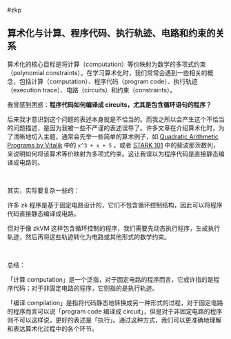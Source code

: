 #zkp

## 算术化与计算、程序代码、执行轨迹、电路和约束的关系

算术化的核心目标是将计算（computation）等价映射为数学的多项式约束（polynomial constraints）。在学习算术化时，我们常常会遇到一些相关的概念，包括计算（computation）、程序代码（program code）、执行轨迹（execution trace）、电路（circuits）和约束（constraints）。

我曾感到困惑：**程序代码如何编译成 circuits，尤其是包含循环语句的程序？**

后来我才意识到这个问题的表述本身就是不恰当的。而我之所以会产生这个不恰当的问题描述，是因为我被一些不严谨的表述误导了。许多文章在介绍算术化时，为了清晰地切入主题，通常会先举一些简单的算术例子，如  [Quadratic Arithmetic Programs by Vitalik](https://medium.com/@VitalikButerin/quadratic-arithmetic-programs-from-zero-to-hero-f6d558cea649) 中的 `x^3 + x + 5` ，或者 [STARK 101](https://starkware.co/stark-101/) 中的斐波那茨数列，来说明如何将该算术等价映射为多项式约束。这让我误以为程序代码是直接静态编译成电路的。

<br />

其实，实际要复杂一些的：

许多 zk 程序是基于固定电路设计的，它们不包含循环控制结构，因此可以将程序代码直接静态编译成电路。

但对于像 zkVM 这样包含循环控制的程序，我们需要先动态执行程序，生成执行轨迹，然后再将这些轨迹转化为电路或其他形式的数学约束。

<br />


总结：

「计算 computation」是一个泛指，对于固定电路的程序而言，它或许指的是程序代码；对于非固定电路的程序，它则指的是执行轨迹。

「编译 compilation」是指将代码静态地转换成另一种形式的过程，对于固定电路的程序而言可以说「program code 编译成 circuit」，但是对于非固定电路的程序则不可以这样说，更好的表述是「执行」。通过这种方式，我们可以更准确地理解和表达算术化过程中的各个环节。
